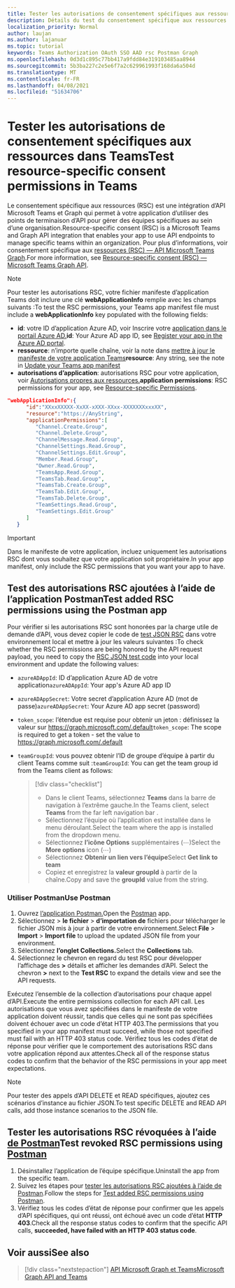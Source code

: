 ```yaml
---
title: Tester les autorisations de consentement spécifiques aux ressources dans Teams
description: Détails du test du consentement spécifique aux ressources dans Teams à l’aide de Postman
localization_priority: Normal
author: laujan
ms.author: lajanuar
ms.topic: tutorial
keywords: Teams Authorization OAuth SSO AAD rsc Postman Graph
ms.openlocfilehash: 0d3d1c895c77bb417a9fdd84e319103485aa8944
ms.sourcegitcommit: 5b3ba227c2e5e6f7a2c629961993f168da6a504d
ms.translationtype: MT
ms.contentlocale: fr-FR
ms.lasthandoff: 04/08/2021
ms.locfileid: "51634706"
---
```

# <a name="test-resource-specific-consent-permissions-in-teams"></a><span data-ttu-id="85ff2-104">Tester les autorisations de consentement spécifiques aux ressources dans Teams</span><span class="sxs-lookup"><span data-stu-id="85ff2-104">Test resource-specific consent permissions in Teams</span></span>

<span data-ttu-id="85ff2-105">Le consentement spécifique aux ressources (RSC) est une intégration d’API Microsoft Teams et Graph qui permet à votre application d’utiliser des points de terminaison d’API pour gérer des équipes spécifiques au sein d’une organisation.</span><span class="sxs-lookup"><span data-stu-id="85ff2-105">Resource-specific consent (RSC) is a Microsoft Teams and Graph API integration that enables your app to use API endpoints to manage specific teams within an organization.</span></span> <span data-ttu-id="85ff2-106">Pour plus d’informations, voir consentement spécifique aux [ressources (RSC) — API Microsoft Teams Graph](resource-specific-consent.md).</span><span class="sxs-lookup"><span data-stu-id="85ff2-106">For more information, see [Resource-specific consent (RSC) — Microsoft Teams Graph API](resource-specific-consent.md).</span></span>

> [!NOTE]
> <span data-ttu-id="85ff2-107">Pour tester les autorisations RSC, votre fichier manifeste d’application Teams doit inclure une clé **webApplicationInfo** remplie avec les champs suivants :</span><span class="sxs-lookup"><span data-stu-id="85ff2-107">To test the RSC permissions, your Teams app manifest file must include a **webApplicationInfo** key populated with the following fields:</span></span>
>
> - <span data-ttu-id="85ff2-108">**id**: votre ID d’application Azure AD, voir Inscrire votre [application dans le portail Azure AD.](resource-specific-consent.md#register-your-app-with-microsoft-identity-platform-via-the-azure-ad-portal)</span><span class="sxs-lookup"><span data-stu-id="85ff2-108">**id**: Your Azure AD app ID, see [Register your app in the Azure AD portal](resource-specific-consent.md#register-your-app-with-microsoft-identity-platform-via-the-azure-ad-portal).</span></span>
> - <span data-ttu-id="85ff2-109">**ressource**: n’importe quelle chaîne, voir la note dans  [mettre à jour le manifeste de votre application Teams](resource-specific-consent.md#update-your-teams-app-manifest)</span><span class="sxs-lookup"><span data-stu-id="85ff2-109">**resource**: Any string, see the note in  [Update your Teams app manifest](resource-specific-consent.md#update-your-teams-app-manifest)</span></span>
> - <span data-ttu-id="85ff2-110">**autorisations d’application**: autorisations RSC pour votre application, voir [Autorisations propres aux ressources.](resource-specific-consent.md#resource-specific-permissions)</span><span class="sxs-lookup"><span data-stu-id="85ff2-110">**application permissions**: RSC permissions for  your app, see [Resource-specific Permissions](resource-specific-consent.md#resource-specific-permissions).</span></span>

```json
"webApplicationInfo":{
      "id":"XXxxXXXXX-XxXX-xXXX-XXxx-XXXXXXXxxxXX",
      "resource":"https://AnyString",
      "applicationPermissions":[
         "Channel.Create.Group",
         "Channel.Delete.Group",
         "ChannelMessage.Read.Group",
         "ChannelSettings.Read.Group",
         "ChannelSettings.Edit.Group",
         "Member.Read.Group",
         "Owner.Read.Group",
         "TeamsApp.Read.Group",
         "TeamsTab.Read.Group",
         "TeamsTab.Create.Group",
         "TeamsTab.Edit.Group",
         "TeamsTab.Delete.Group",
         "TeamSettings.Read.Group",
         "TeamSettings.Edit.Group"
      ]
   }
```

> [!IMPORTANT]
> <span data-ttu-id="85ff2-111">Dans le manifeste de votre application, incluez uniquement les autorisations RSC dont vous souhaitez que votre application soit propriétaire.</span><span class="sxs-lookup"><span data-stu-id="85ff2-111">In your app manifest, only include the RSC permissions that you want your app to have.</span></span>

## <a name="test-added-rsc-permissions-using-the-postman-app"></a><span data-ttu-id="85ff2-112">Test des autorisations RSC ajoutées à l’aide de l’application Postman</span><span class="sxs-lookup"><span data-stu-id="85ff2-112">Test added RSC permissions using the Postman app</span></span>

<span data-ttu-id="85ff2-113">Pour vérifier si les autorisations RSC sont honorées par la charge utile de demande d’API, vous devez copier le code de [test JSON RSC](test-rsc-json-file.md) dans votre environnement local et mettre à jour les valeurs suivantes :</span><span class="sxs-lookup"><span data-stu-id="85ff2-113">To check whether the RSC permissions are being honored by the API request payload, you need to copy the [RSC JSON test code](test-rsc-json-file.md) into your local environment and update the following values:</span></span>

* <span data-ttu-id="85ff2-114">`azureADAppId`: ID d’application Azure AD de votre application</span><span class="sxs-lookup"><span data-stu-id="85ff2-114">`azureADAppId`: Your app's Azure AD app ID</span></span>
* <span data-ttu-id="85ff2-115">`azureADAppSecret`: Votre secret d’application Azure AD (mot de passe)</span><span class="sxs-lookup"><span data-stu-id="85ff2-115">`azureADAppSecret`: Your Azure AD app secret (password)</span></span>
* <span data-ttu-id="85ff2-116">`token_scope`: l’étendue est requise pour obtenir un jeton : définissez la valeur sur https://graph.microsoft.com/.default</span><span class="sxs-lookup"><span data-stu-id="85ff2-116">`token_scope`: The scope is required to get a token - set the value to https://graph.microsoft.com/.default</span></span>
* <span data-ttu-id="85ff2-117">`teamGroupId`: vous pouvez obtenir l’ID de groupe d’équipe à partir du client Teams comme suit :</span><span class="sxs-lookup"><span data-stu-id="85ff2-117">`teamGroupId`: You can get the team group id from the Teams client as follows:</span></span>

  > [!div class="checklist"]
  >
  > * <span data-ttu-id="85ff2-118">Dans le client Teams, sélectionnez **Teams** dans la barre de navigation à l’extrême gauche.</span><span class="sxs-lookup"><span data-stu-id="85ff2-118">In the Teams client, select **Teams** from the far left navigation bar .</span></span>
  > * <span data-ttu-id="85ff2-119">Sélectionnez l’équipe où l’application est installée dans le menu déroulant.</span><span class="sxs-lookup"><span data-stu-id="85ff2-119">Select the team where the app is installed from the dropdown menu.</span></span>
  > * <span data-ttu-id="85ff2-120">Sélectionnez **l’icône Options** supplémentaires (&#8943;)</span><span class="sxs-lookup"><span data-stu-id="85ff2-120">Select the **More options** icon (&#8943;)</span></span>
  > * <span data-ttu-id="85ff2-121">Sélectionnez **Obtenir un lien vers l’équipe**</span><span class="sxs-lookup"><span data-stu-id="85ff2-121">Select **Get link to team**</span></span> 
  > * <span data-ttu-id="85ff2-122">Copiez et enregistrez la **valeur groupId** à partir de la chaîne.</span><span class="sxs-lookup"><span data-stu-id="85ff2-122">Copy and save the **groupId** value from the string.</span></span>

### <a name="use-postman"></a><span data-ttu-id="85ff2-123">Utiliser Postman</span><span class="sxs-lookup"><span data-stu-id="85ff2-123">Use Postman</span></span>

1. <span data-ttu-id="85ff2-124">Ouvrez [l’application Postman.](https://www.postman.com)</span><span class="sxs-lookup"><span data-stu-id="85ff2-124">Open the [Postman](https://www.postman.com) app.</span></span>
2. <span data-ttu-id="85ff2-125">Sélectionnez   >  **le fichier**  >  **d’importation de** fichiers pour télécharger le fichier JSON mis à jour à partir de votre environnement.</span><span class="sxs-lookup"><span data-stu-id="85ff2-125">Select **File** > **Import** > **Import file** to upload the updated JSON file from your environment.</span></span>  
3. <span data-ttu-id="85ff2-126">Sélectionnez **l’onglet Collections.**</span><span class="sxs-lookup"><span data-stu-id="85ff2-126">Select the **Collections** tab.</span></span> 
4. <span data-ttu-id="85ff2-127">Sélectionnez le chevron en regard du test RSC pour développer l’affichage des **>** détails et afficher les demandes d’API. </span><span class="sxs-lookup"><span data-stu-id="85ff2-127">Select the chevron **>** next to the **Test RSC** to expand the details view and see the API requests.</span></span>

<span data-ttu-id="85ff2-128">Exécutez l’ensemble de la collection d’autorisations pour chaque appel d’API.</span><span class="sxs-lookup"><span data-stu-id="85ff2-128">Execute the entire permissions collection for each API call.</span></span> <span data-ttu-id="85ff2-129">Les autorisations que vous avez spécifiées dans le manifeste de votre application doivent réussir, tandis que celles qui ne sont pas spécifiées doivent échouer avec un code d’état HTTP 403.</span><span class="sxs-lookup"><span data-stu-id="85ff2-129">The permissions that you specified in your app manifest must succeed, while those not specified must fail with an HTTP 403 status code.</span></span> <span data-ttu-id="85ff2-130">Vérifiez tous les codes d’état de réponse pour vérifier que le comportement des autorisations RSC dans votre application répond aux attentes.</span><span class="sxs-lookup"><span data-stu-id="85ff2-130">Check all of the response status codes to confirm that the behavior of the RSC permissions in your app meet expectations.</span></span>

> [!NOTE]
> <span data-ttu-id="85ff2-131">Pour tester des appels d’API DELETE et READ spécifiques, ajoutez ces scénarios d’instance au fichier JSON.</span><span class="sxs-lookup"><span data-stu-id="85ff2-131">To test specific DELETE and READ API calls, add those instance scenarios to the JSON file.</span></span>

## <a name="test-revoked-rsc-permissions-using-postman"></a><span data-ttu-id="85ff2-132">Tester les autorisations RSC révoquées à l’aide [de Postman](https://www.postman.com/)</span><span class="sxs-lookup"><span data-stu-id="85ff2-132">Test revoked RSC permissions using [Postman](https://www.postman.com/)</span></span>

1. <span data-ttu-id="85ff2-133">Désinstallez l’application de l’équipe spécifique.</span><span class="sxs-lookup"><span data-stu-id="85ff2-133">Uninstall the app from the specific team.</span></span>
2. <span data-ttu-id="85ff2-134">Suivez les étapes pour [tester les autorisations RSC ajoutées à l’aide de Postman](#test-added-rsc-permissions-using-the-postman-app).</span><span class="sxs-lookup"><span data-stu-id="85ff2-134">Follow the steps for [Test added RSC permissions using Postman](#test-added-rsc-permissions-using-the-postman-app).</span></span>
3. <span data-ttu-id="85ff2-135">Vérifiez tous les codes d’état de réponse pour confirmer que les appels d’API spécifiques, qui ont réussi, ont échoué avec un code d’état **HTTP 403**.</span><span class="sxs-lookup"><span data-stu-id="85ff2-135">Check all the response status codes to confirm that the specific API calls, **succeeded, have failed with an HTTP 403 status code**.</span></span>

## <a name="see-also"></a><span data-ttu-id="85ff2-136">Voir aussi</span><span class="sxs-lookup"><span data-stu-id="85ff2-136">See also</span></span>

> [!div class="nextstepaction"]
> [<span data-ttu-id="85ff2-137">API Microsoft Graph et Teams</span><span class="sxs-lookup"><span data-stu-id="85ff2-137">Microsoft Graph API and Teams</span></span>](/graph/api/resources/teams-api-overview?view=graph-rest-1.0&preserve-view=true)

